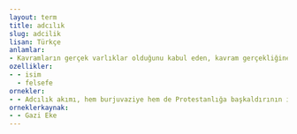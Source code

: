 ```yaml
---
layout: term
title: adcılık
slug: adcilik
lisan: Türkçe
anlamlar:
- Kavramların gerçek varlıklar olduğunu kabul eden, kavram gerçekliğine karşıt olarak tümel kavramların yalnızca nesnelerin adları olduğunu ileri süren görüş; isimcilik, nominalizm
ozellikler:
- - isim
  - felsefe
ornekler:
- - Adcılık akımı, hem burjuvaziye hem de Protestanlığa başkaldırının ilk ve en modern biçimiydi.
orneklerkaynak:
- - Gazi Eke
---
```

